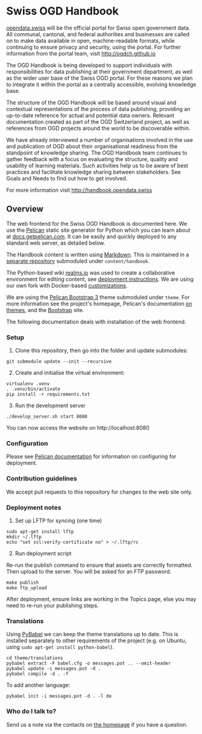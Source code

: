 # Swiss OGD Handbook #

[opendata.swiss](http://opendata.swiss) will be the official portal for Swiss open government data. All communal, cantonal, and federal authorities and businesses are called on to make data available in open, machine-readable formats, while continuing to ensure privacy and security, using the portal. For further information from the portal team, visit http://ogdch.github.io

The OGD Handbook is being developed to support individuals with responsibilities for data publishing at their government department, as well as the wider user base of the Swiss OGD portal. For these reasons we plan to integrate it within the portal as a centrally accessible, evolving knowledge base.

The structure of the OGD Handbook will be based around visual and contextual representations of the process of data publishing, providing an up-to-date reference for actual and potential data owners. Relevant documentation created as part of the OGD Switzerland project, as well as references from OGD projects around the world to be discoverable within.

We have already interviewed a number of organisations involved in the use and publication of OGD about their organisational readiness from the standpoint of knowledge sharing. The OGD Handbook team continues to gather feedback with a focus on evaluating the structure, quality and usability of learning materials. Such activities help us to be aware of best practices and facilitate knowledge sharing between stakeholders. See Goals and Needs to find out how to get involved.

For more information visit http://handbook.opendata.swiss

## Overview ##

The web frontend for the Swiss OGD Handbook is documented here. We use the [Pelican](http://getpelican.com) static site generator for Python which you can learn about at [docs.getpelican.com](http://docs.getpelican.com). It can be easily and quickly deployed to any standard web server, as detailed below.

The Handbook content is written using [Markdown](https://bitbucket.org/tutorials/markdowndemo). This is maintained in a [separate repository](https://bitbucket.org/loleg/ch-ogd-handbook) submoduled under `content/handbook`.

The Python-based wiki [realms.io](http://realms.io) was used to create a collaborative environment for editing content, see [deployment instructions](https://github.com/scragg0x/realms-wiki). We are using our own fork with Docker-based [customizations](https://github.com/loleg/realms-wiki/tree/postgres/docker).

We are using the [Pelican Bootstrap 3](https://github.com/datalets/pelican-bootstrap3/) theme submoduled under `theme`. For more information see the project's homepage, Pelican's documentation [on themes](http://docs.getpelican.com/en/3.5.0/themes.html), and the [Bootstrap](http://getbootstrap.com/) site.

The following documentation deals with installation of the web frontend.

### Setup ###

1) Clone this repository, then go into the folder and update submodules:

```
git submodule update --init --recursive
```

2) Create and initialise the virtual environment:

```
virtualenv .venv
. .venv/bin/activate
pip install -r requirements.txt
```

3) Run the development server

```
./develop_server.sh start 8080
```

You can now access the website on http://localhost:8080

### Configuration ###

Please see [Pelican documentation](http://docs.getpelican.com/en/latest/settings.html) for information on configuring for deployment.

### Contribution guidelines ###

We accept pull requests to this repository for changes to the web site only.

### Deployment notes ###

1) Set up LFTP for syncing (one time)

```
sudo apt-get install lftp
mkdir ~/.lftp
echo "set ssl:verify-certificate no" > ~/.lftp/rc
```

2) Run deployment script

Re-run the publish command to ensure that assets are correctly formatted. Then upload to the server. You will be asked for an FTP password.

```
make publish
make ftp_upload
```

After deployment, ensure links are working in the Topics page, else you may need to re-run your publishing steps.

### Translations ###

Using [PyBabel](http://pythonhosted.org/Flask-Babel/#translating-applications) we can keep the theme translations up to date. This is installed separately to other requirements of the project (e.g. on Ubuntu, using `sudo apt-get install python-babel`).

```
cd theme/translations
pybabel extract -F babel.cfg -o messages.pot .. --omit-header
pybabel update -i messages.pot -d .
pybabel compile -d . -f
```

To add another language:
```
pybabel init -i messages.pot -d . -l de
```

### Who do I talk to? ###

Send us a note via the contacts on [the homepage](http://handbook.opendata.swiss) if you have a question.
